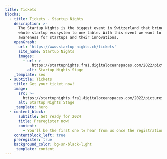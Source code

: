 ```yaml
---
title: Tickets
blocks:
  - title: Tickets - Startup Nights
    description: >-
      The Startup Nights is the biggest event in Switzerland that brings the
      whole startup ecosystem to one table. With this event we want to create
      awareness for startups and their innovations.
    openGraph:
      url: 'https://www.startup-nights.ch/tickets'
      site_name: Startup Nights
      images:
        - url: >-
            https://startupnights.fra1.digitaloceanspaces.com/2022/pictures/stage.jpg
          alt: Startup Nights Stage
    _template: seo
  - subtitle: Tickets
    title: Get your ticket now!
    image:
      src: >-
        https://startupnights.fra1.digitaloceanspaces.com/2022/pictures/stage.jpg
      alt: Startup Nights Stage
    _template: hero
  - content_block:
      subtitle: Get ready for 2024
      title: Preregister now!
      content:
        - You'll be the first one to hear from us once the registration opens!
    contentblock_left: true
    preregister: true
    background_color: bg-sn-black-light
    _template: content
---
```


